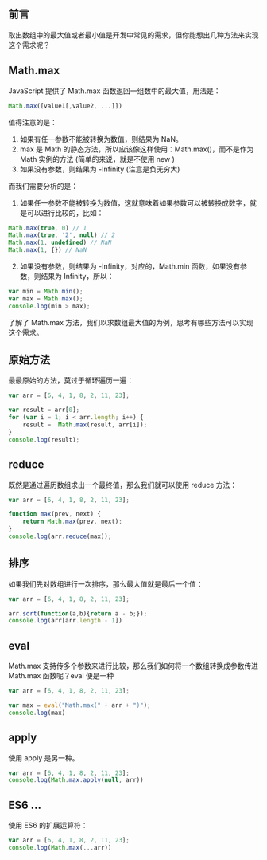 ## 前言
取出数组中的最大值或者最小值是开发中常见的需求，但你能想出几种方法来实现这个需求呢？

## Math.max
JavaScript 提供了 Math.max 函数返回一组数中的最大值，用法是：
```js
Math.max([value1[,value2, ...]])
```
值得注意的是：

1. 如果有任一参数不能被转换为数值，则结果为 NaN。
2. max 是 Math 的静态方法，所以应该像这样使用：Math.max()，而不是作为 Math 实例的方法 (简单的来说，就是不使用 new )
3. 如果没有参数，则结果为 -Infinity (注意是负无穷大)

而我们需要分析的是：

1. 如果任一参数不能被转换为数值，这就意味着如果参数可以被转换成数字，就是可以进行比较的，比如：
```js
Math.max(true, 0) // 1
Math.max(true, '2', null) // 2
Math.max(1, undefined) // NaN
Math.max(1, {}) // NaN
```
2. 如果没有参数，则结果为 -Infinity，对应的，Math.min 函数，如果没有参数，则结果为 Infinity，所以：
```js
var min = Math.min();
var max = Math.max();
console.log(min > max);
```
了解了 Math.max 方法，我们以求数组最大值的为例，思考有哪些方法可以实现这个需求。
## 原始方法
最最原始的方法，莫过于循环遍历一遍：
```js
var arr = [6, 4, 1, 8, 2, 11, 23];

var result = arr[0];
for (var i = 1; i < arr.length; i++) {
    result =  Math.max(result, arr[i]);
}
console.log(result);
```
## reduce
既然是通过遍历数组求出一个最终值，那么我们就可以使用 reduce 方法：
```js
var arr = [6, 4, 1, 8, 2, 11, 23];

function max(prev, next) {
    return Math.max(prev, next);
}
console.log(arr.reduce(max));
```
## 排序
如果我们先对数组进行一次排序，那么最大值就是最后一个值：
```js
var arr = [6, 4, 1, 8, 2, 11, 23];

arr.sort(function(a,b){return a - b;});
console.log(arr[arr.length - 1])
```
## eval
Math.max 支持传多个参数来进行比较，那么我们如何将一个数组转换成参数传进 Math.max 函数呢？eval 便是一种
```js
var arr = [6, 4, 1, 8, 2, 11, 23];

var max = eval("Math.max(" + arr + ")");
console.log(max)
```
## apply
使用 apply 是另一种。
```js
var arr = [6, 4, 1, 8, 2, 11, 23];
console.log(Math.max.apply(null, arr))
```
## ES6 ...
使用 ES6 的扩展运算符：
```js
var arr = [6, 4, 1, 8, 2, 11, 23];
console.log(Math.max(...arr))
```
